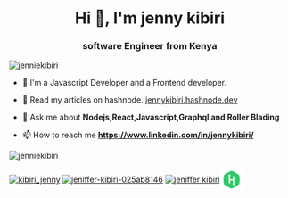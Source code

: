 <h1 align="center">Hi 👋, I'm jenny kibiri</h1>
<h3 align="center"> software Engineer from Kenya</h3>

<p align="left"> <img src="https://komarev.com/ghpvc/?username=jenniekibiri" alt="jenniekibiri" /> </p>

- 🔭 I'm a Javascript Developer and a Frontend developer.

- 📝 Read my articles on hashnode.
[jennykibiri.hashnode.dev](https://jennykibiri.hashnode.dev/)

- 💬 Ask me about **Nodejs,React,Javascript,Graphql and Roller Blading**

- 📫 How to reach me **https://www.linkedin.com/in/jennykibiri/**

<p align=""> <img src="https://github-readme-stats.vercel.app/api?username=jenniekibiri&show_icons=true&theme=tokyonight" alt="jenniekibiri" /> </p>
<p align="">
<a href="https://twitter.com/kibiri_jenny" target="blank"><img align="center" src="https://img.icons8.com/color/32/000000/twitter.png" alt="kibiri_jenny" height="40" width="40" /></a>
<a href="https://linkedin.com/in/jeniffer-kibiri-025ab8146" target="blank"><img align="center" src="https://img.icons8.com/fluency/50/000000/linkedin.png" alt="jeniffer-kibiri-025ab8146" height="40" width="40" /></a>
<a href="https://fb.com/jeniffer kibiri" target="blank"><img align="center" src="https://img.icons8.com/fluency/50/000000/facebook.png" alt="jeniffer kibiri" height="40" width="40"  color=/></a>
  <a href="https://www.hackerrank.com/JennyKibiri" target="blank"> <img align="center" src="https://raw.githubusercontent.com/jenniekibiri/100DaysOfUI/2457053bfca42f4b51b4441bc4138ab21f4f2b78/day01/assets/hackerrank.svg" alt="jeniffer kibiri" height="40" width="40" /></a>
</p>
</p>

